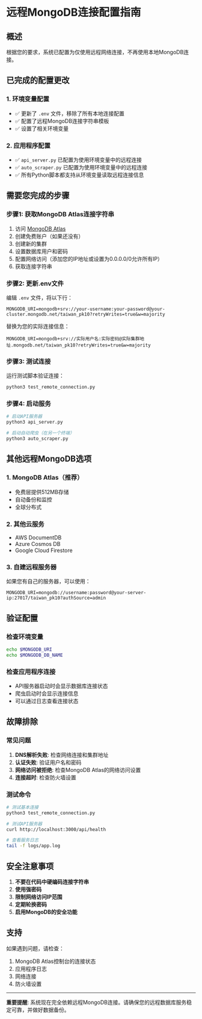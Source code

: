 # 远程MongoDB连接配置指南

## 概述
根据您的要求，系统已配置为仅使用远程网络连接，不再使用本地MongoDB连接。

## 已完成的配置更改

### 1. 环境变量配置
- ✅ 更新了 `.env` 文件，移除了所有本地连接配置
- ✅ 配置了远程MongoDB连接字符串模板
- ✅ 设置了相关环境变量

### 2. 应用程序配置
- ✅ `api_server.py` 已配置为使用环境变量中的远程连接
- ✅ `auto_scraper.py` 已配置为使用环境变量中的远程连接
- ✅ 所有Python脚本都支持从环境变量读取远程连接信息

## 需要您完成的步骤

### 步骤1: 获取MongoDB Atlas连接字符串
1. 访问 [MongoDB Atlas](https://www.mongodb.com/cloud/atlas)
2. 创建免费账户（如果还没有）
3. 创建新的集群
4. 设置数据库用户和密码
5. 配置网络访问（添加您的IP地址或设置为0.0.0.0/0允许所有IP）
6. 获取连接字符串

### 步骤2: 更新.env文件
编辑 `.env` 文件，将以下行：
```
MONGODB_URI=mongodb+srv://your-username:your-password@your-cluster.mongodb.net/taiwan_pk10?retryWrites=true&w=majority
```

替换为您的实际连接信息：
```
MONGODB_URI=mongodb+srv://实际用户名:实际密码@实际集群地址.mongodb.net/taiwan_pk10?retryWrites=true&w=majority
```

### 步骤3: 测试连接
运行测试脚本验证连接：
```bash
python3 test_remote_connection.py
```

### 步骤4: 启动服务
```bash
# 启动API服务器
python3 api_server.py

# 启动自动爬虫（在另一个终端）
python3 auto_scraper.py
```

## 其他远程MongoDB选项

### 1. MongoDB Atlas（推荐）
- 免费层提供512MB存储
- 自动备份和监控
- 全球分布式

### 2. 其他云服务
- AWS DocumentDB
- Azure Cosmos DB
- Google Cloud Firestore

### 3. 自建远程服务器
如果您有自己的服务器，可以使用：
```
MONGODB_URI=mongodb://username:password@your-server-ip:27017/taiwan_pk10?authSource=admin
```

## 验证配置

### 检查环境变量
```bash
echo $MONGODB_URI
echo $MONGODB_DB_NAME
```

### 检查应用程序连接
- API服务器启动时会显示数据库连接状态
- 爬虫启动时会显示连接信息
- 可以通过日志查看连接状态

## 故障排除

### 常见问题
1. **DNS解析失败**: 检查网络连接和集群地址
2. **认证失败**: 验证用户名和密码
3. **网络访问被拒绝**: 检查MongoDB Atlas的网络访问设置
4. **连接超时**: 检查防火墙设置

### 测试命令
```bash
# 测试基本连接
python3 test_remote_connection.py

# 测试API服务器
curl http://localhost:3000/api/health

# 查看服务日志
tail -f logs/app.log
```

## 安全注意事项

1. **不要在代码中硬编码连接字符串**
2. **使用强密码**
3. **限制网络访问IP范围**
4. **定期轮换密码**
5. **启用MongoDB的安全功能**

## 支持

如果遇到问题，请检查：
1. MongoDB Atlas控制台的连接状态
2. 应用程序日志
3. 网络连接
4. 防火墙设置

---

**重要提醒**: 系统现在完全依赖远程MongoDB连接。请确保您的远程数据库服务稳定可靠，并做好数据备份。